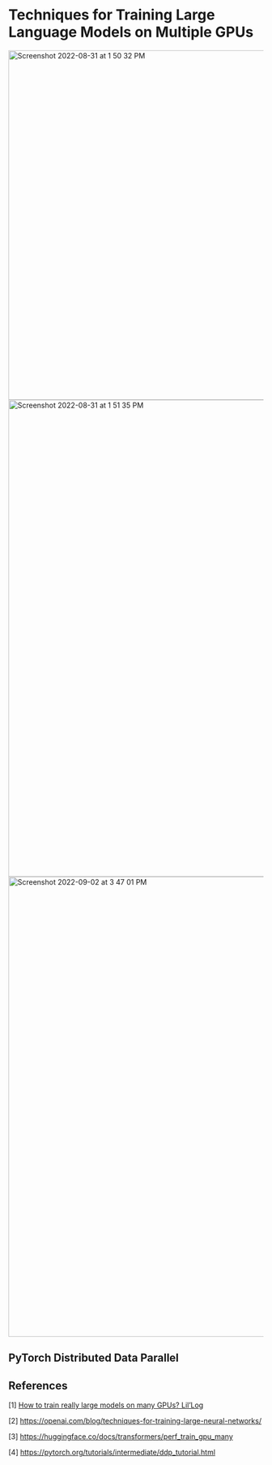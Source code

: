 # Techniques for Training Large Language Models on Multiple GPUs

<img width="689" alt="Screenshot 2022-08-31 at 1 50 32 PM" src="https://github.com/aniket-mish/parallelism/assets/71699313/a5925986-5c7f-4875-ba5a-9678ed24d480">

<img width="940" alt="Screenshot 2022-08-31 at 1 51 35 PM" src="https://github.com/aniket-mish/parallelism/assets/71699313/02fe75a7-4a0a-4108-addc-d62aaf9bb226">

<img width="907" alt="Screenshot 2022-09-02 at 3 47 01 PM" src="https://github.com/aniket-mish/parallelism/assets/71699313/4828aa82-6fc6-4852-8a0f-5b51bb0b6fae">

## PyTorch Distributed Data Parallel

## References

[1] [How to train really large models on many GPUs? Lil’Log](https://lilianweng.github.io/posts/2021-09-25-train-large/)

[2] https://openai.com/blog/techniques-for-training-large-neural-networks/

[3] https://huggingface.co/docs/transformers/perf_train_gpu_many

[4] https://pytorch.org/tutorials/intermediate/ddp_tutorial.html
